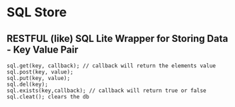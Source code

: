 
SQL Store
=========

RESTFUL (like) SQL Lite Wrapper for Storing Data - Key Value Pair
-----------------------------------------------------------------

    sql.get(key, callback); // callback will return the elements value 
    sql.post(key, value);    
    sql.put(key, value);
    sql.del(key);
    sql.exists(key,callback); // callback will return true or false
    sql.cleat(); clears the db
